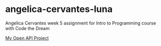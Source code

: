 # angelica-cervantes-luna
Angelica Cervantes
week 5 assignment for Intro to Programming course with Code the Dream

[My Open API Project](https://github.com/angelc6/angelica-cervantes-open-api)
